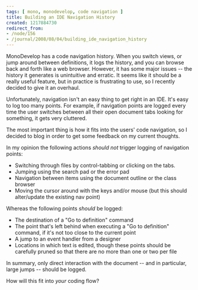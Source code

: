 ```yaml
---
tags: [ mono, monodevelop, code navigation ]
title: Building an IDE Navigation History
created: 1217884730
redirect_from:
- /node/156
- /journal/2008/08/04/building_ide_navigation_history
---
```

MonoDevelop has a code navigation history. When you switch views, or jump around
between definitions, it logs the history, and you can browse back and forth like
a web browser. However, it has some major issues -- the history it generates is
unintuitive and erratic. It seems like it should be a really useful feature, but
in practice is frustrating to use, so I recently decided to give it an
overhaul.<!--break-->

Unfortunately, navigation isn't an easy thing to get right in an IDE. It's easy
to log too many points. For example, if navigation points are logged every time
the user switches between all their open document tabs looking for something, it
gets very cluttered.

The most important thing is how it fits into the users' code navigation, so I
decided to blog in order to get some feedback on my current thoughts.

In my opinion the following actions _should not_ trigger logging of navigation
points:

* Switching through files by control-tabbing or clicking on the tabs.
* Jumping using the search pad or the error pad
* Navigation between items using the document outline or the class browser
* Moving the cursor around with the keys and/or mouse (but this should
  alter/update the existing nav point)

Whereas the following points _should_ be logged:

* The destination of a "Go to definition" command
* The point that's left behind when executing a "Go to definition" command, if
  it's not too close to the current point
* A jump to an event handler from a designer
* Locations in which text is edited, though these points should be carefully
  pruned so that there are no more than one or two per file

In summary, only direct interaction with the document -- and in particular,
large jumps -- should be logged.

How will this fit into _your_ coding flow?
